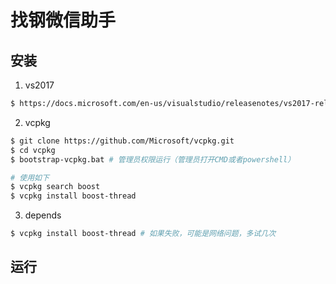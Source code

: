 # 找钢微信助手

## 安装

1. vs2017
```bash
$ https://docs.microsoft.com/en-us/visualstudio/releasenotes/vs2017-relnotes # 手动下载安装，勾选c++即可
```

2. vcpkg
```bash
$ git clone https://github.com/Microsoft/vcpkg.git
$ cd vcpkg
$ bootstrap-vcpkg.bat # 管理员权限运行（管理员打开CMD或者powershell）

# 使用如下
$ vcpkg search boost
$ vcpkg install boost-thread
```

3. depends
```bash
$ vcpkg install boost-thread # 如果失败，可能是网络问题，多试几次
```

## 运行